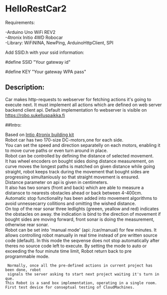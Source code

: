 # HelloRestCar2
Requirements:   

-Arduino Uno WiFi REV2   
-4tronix Initio 4WD Robocar   
-Library:  WiFiNINA, NewPing, ArduinoHttpClient, SPI   


   
Add SSID.h with your ssid information:   

#define SSID      "Your gateway id"   

#define KEY       "Your gateway WPA pass"   

## Description:  

Car makes http-requests to webserver for fetching actions it's going to execute next.
It must implement all actions which are defined on web server backend client api.
Default implementation fo webserver is visible on https://robo.sukelluspaikka.fi

##Intro:  

Based on [Intio 4tronix building kit](https://4tronix.co.uk/blog/?p=169)  
    Robot car has two 170-size DC-motors,one for each side.  
    You can set the speed and direction separatelly on each motors,
    enabling it to move curve paths or even turn around in place.  
    Robot can be controlled by defining the distance of selected movement.  
    It has wheel encoders on bought sides doing distance measurement,
    on curve moves the longest paths is matched on given distance while 
    going straight, robot keeps track during the movement that bought sides 
     are progressing simultaniously so that straight movement is ensured.  
    Distance parameter on api is given in centimeters.  
    It also has two sonars (front and back) which are able to measure 
    a distansce to nearests obstacles ahead or back between 4-400cm.   
    Automatic stop  functionality has been added into movement algorithms 
    to avoid unnessecarry collitions and omitting the wished distance.  
    On top of the rear sonar three ledlights (greeen, yeallow and red) 
    indicates the obstacles on away. the indication is bind to the direction of movement
    if bought sides are moving forward, front sonar is doing the measurement, otherwise 
    rear sonar.  
    Robot can be set into 'manual mode' (api: /car/manual) for few minutes. It allows controlling robot manually in real time instead of pre written source code (default). In this mode the seqvense does not stop automatically after theres no source code left to execute. By setting the mode to auto or exceeding the four minute time limit, Robot return back to pre programmable mode.  
      
     Normally, once all the pre-defined actions in current project has been done, robot 
     signals the server asking to start next project waiting it's turn in que.  
    This Robot is a sand box implementation, operating in a single room. First test device for conseptual testing of CloudMachines.

